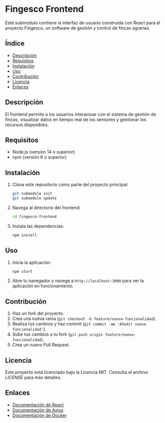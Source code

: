 # Fingesco Frontend

Este submódulo contiene la interfaz de usuario construida con React para el proyecto Fingesco, un software de gestión y control de fincas agrarias.

## Índice
- [Descripción](#descripción)
- [Requisitos](#requisitos)
- [Instalación](#instalación)
- [Uso](#uso)
- [Contribución](#contribución)
- [Licencia](#licencia)
- [Enlaces](#enlaces)

## Descripción
El frontend permite a los usuarios interactuar con el sistema de gestión de fincas, visualizar datos en tiempo real de los sensores y gestionar los recursos disponibles.

## Requisitos
- Node.js (versión 14 o superior)
- npm (versión 6 o superior)

## Instalación

1. Clona este repositorio como parte del proyecto principal:
    ```bash
    git submodule init
    git submodule update
    ```

2. Navega al directorio del frontend:
    ```bash
    cd fingesco-frontend
    ```

3. Instala las dependencias:
    ```bash
    npm install
    ```

## Uso

1. Inicia la aplicación:
    ```bash
    npm start
    ```

2. Abre tu navegador y navega a `http://localhost:3000` para ver la aplicación en funcionamiento.

## Contribución

1. Haz un fork del proyecto.
2. Crea una nueva rama (`git checkout -b feature/nueva-funcionalidad`).
3. Realiza tus cambios y haz commit (`git commit -am 'Añadir nueva funcionalidad'`).
4. Sube tus cambios a tu fork (`git push origin feature/nueva-funcionalidad`).
5. Crea un nuevo Pull Request.

## Licencia

Este proyecto está licenciado bajo la Licencia MIT. Consulta el archivo LICENSE para más detalles.

## Enlaces

- [Documentación de React](https://reactjs.org/docs/getting-started.html)
- [Documentación de Axios](https://axios-http.com/docs/intro)
- [Documentación de Docker](https://docs.docker.com/)